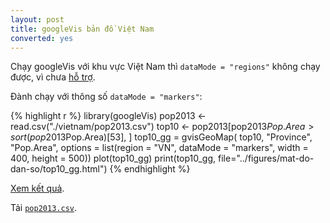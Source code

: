 ```yaml
---
layout: post
title: googleVis bản đồ Việt Nam
converted: yes
---
```

 
Chạy googleVis với khu vực Việt Nam thì `dataMode = "regions"` không chạy được, vì chưa [hỗ trợ](https://support.google.com/fusiontables/answer/173438?hl=en).
 
Đành chạy với thông số `dataMode = "markers"`:
 

{% highlight r %}
library(googleVis)
pop2013 <- read.csv("./vietnam/pop2013.csv")
top10 <- pop2013[pop2013$Pop.Area > sort(pop2013$Pop.Area)[53], ]
top10_gg = gvisGeoMap(
  top10, "Province", "Pop.Area",
  options = list(region = "VN", dataMode = "markers",
                 width = 400, height = 500))
plot(top10_gg)
print(top10_gg, file="../figures/mat-do-dan-so/top10_gg.html")
{% endhighlight %}
 
[Xem kết quả](../../figures/mat-do-dan-so/top10_gg.html).
 
 
Tải [`pop2013.csv`](http://raw.githubusercontent.com/manhtai/blog/gh-pages/_knitr/vietnam/pop2013.csv).
